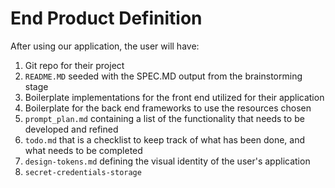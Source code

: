 # End Product Definition

After using our application, the user will have:
1. Git repo for their project
1. `README.MD` seeded with the SPEC.MD output from the brainstorming stage
1. Boilerplate implementations for the front end utilized for their application
1. Boilerplate for the back end frameworks to use the resources chosen
1. `prompt_plan.md` containing a list of the functionality that needs to be developed and refined
1. `todo.md` that is a checklist to keep track of what has been done, and what needs to be completed
1. `design-tokens.md` defining the visual identity of the user's application
1. `secret-credentials-storage`
